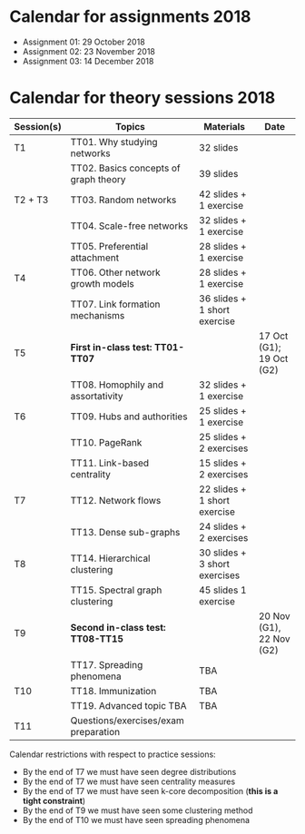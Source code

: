 
# Calendar for assignments 2018

* Assignment 01: 29 October 2018
* Assignment 02: 23 November 2018
* Assignment 03: 14 December 2018

# Calendar for theory sessions 2018

| Session(s)       | Topics                                | Materials | Date |
|------------------|---------------------------------------|-----------|------|
| T1               | TT01. Why studying networks           | 32 slides |      |
|                  | TT02. Basics concepts of graph theory | 39 slides |      |
| T2 + T3          | TT03. Random networks                 | 42 slides + 1 exercise |      |
|                  | TT04. Scale-free networks             | 32 slides + 1 exercise |      |
|                  | TT05. Preferential attachment         | 28 slides + 1 exercise |      |
| T4               | TT06. Other network growth models     | 28 slides + 1 exercise |      |
|                  | TT07. Link formation mechanisms       | 36 slides + 1 short exercise |      |
| T5               | **First in-class test: TT01-TT07**    |           | 17 Oct (G1); 19 Oct (G2) |
|                  | TT08. Homophily and assortativity     | 32 slides + 1 exercise |      |
| T6               | TT09. Hubs and authorities            | 25 slides + 1 exercise |      |
|                  | TT10. PageRank                        | 25 slides + 2 exercises |      |
|                  | TT11. Link-based centrality           | 15 slides + 2 exercises |      |
| T7               | TT12. Network flows                   | 22 slides + 1 short exercise |      |
|                  | TT13. Dense sub-graphs                | 24 slides + 2 exercises |      |
| T8               | TT14. Hierarchical clustering         | 30 slides + 3 short exercises |      |
|                  | TT15. Spectral graph clustering       | 45 slides  1 exercise |      |
| T9               | **Second in-class test: TT08-TT15**   | | 20 Nov (G1), 22 Nov (G2) |
|                  | TT17. Spreading phenomena             | TBA |      |
| T10              | TT18. Immunization                    | TBA |      |
|                  | TT19. Advanced topic TBA              | TBA |      |
| T11              | Questions/exercises/exam preparation  | |      |

Calendar restrictions with respect to practice sessions:

* By the end of T7 we must have seen degree distributions
* By the end of T7 we must have seen centrality measures
* By the end of T7 we must have seen k-core decomposition (**this is a tight constraint**)
* By the end of T9 we must have seen some clustering method
* By the end of T10 we must have seen spreading phenomena
